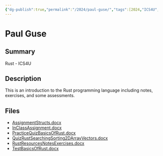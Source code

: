 ```yaml
---
{"dg-publish":true,"permalink":"/2024/paul-guse/","tags":[2024,"ICS4U","rust"]}
---
```



# Paul Guse

## Summary

Rust - ICS4U

## Description

This is an introduction to the Rust programming language including notes, exercises, and some assessments.

## Files

*   [AssignmentStructs.docx](resources/Paul_Guse/AssignmentStructs.docx)
*   [InClassAssignment.docx](resources/Paul_Guse/InClassAssignment.docx)
*   [PracticeQuizBasicsOfRust.docx](resources/Paul_Guse/PracticeQuizBasicsOfRust.docx)
*   [QuizRustSearchingSorting2DArrayVectors.docx](resources/Paul_Guse/QuizRustSearchingSorting2DArrayVectors.docx)
*   [RustResourcesNotesExercises.docx](resources/Paul_Guse/RustResourcesNotesExercises.docx)
*   [TestBasicsOfRust.docx](resources/Paul_Guse/TestBasicsOfRust.docx)
